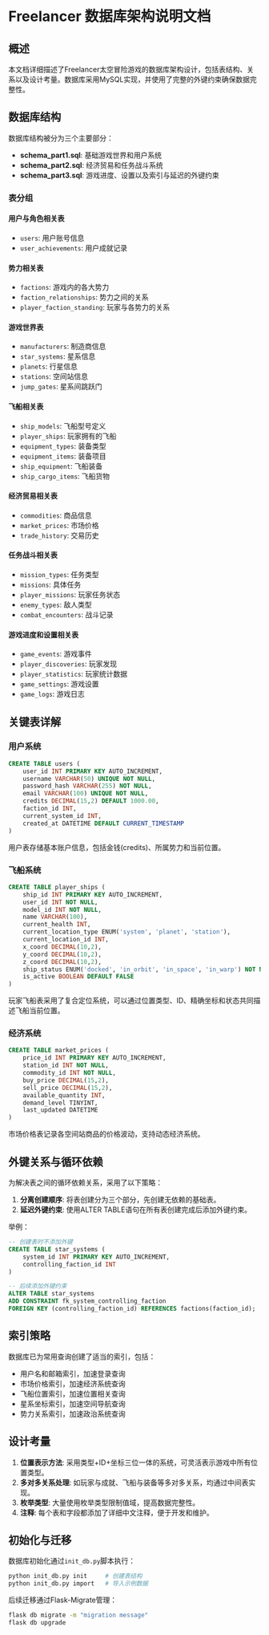 # Freelancer 数据库架构说明文档

## 概述

本文档详细描述了Freelancer太空冒险游戏的数据库架构设计，包括表结构、关系以及设计考量。数据库采用MySQL实现，并使用了完整的外键约束确保数据完整性。

## 数据库结构

数据库结构被分为三个主要部分：

- **schema_part1.sql**: 基础游戏世界和用户系统
- **schema_part2.sql**: 经济贸易和任务战斗系统
- **schema_part3.sql**: 游戏进度、设置以及索引与延迟的外键约束

### 表分组

#### 用户与角色相关表
- `users`: 用户账号信息
- `user_achievements`: 用户成就记录

#### 势力相关表
- `factions`: 游戏内的各大势力
- `faction_relationships`: 势力之间的关系
- `player_faction_standing`: 玩家与各势力的关系

#### 游戏世界表
- `manufacturers`: 制造商信息
- `star_systems`: 星系信息
- `planets`: 行星信息
- `stations`: 空间站信息
- `jump_gates`: 星系间跳跃门

#### 飞船相关表
- `ship_models`: 飞船型号定义
- `player_ships`: 玩家拥有的飞船
- `equipment_types`: 装备类型
- `equipment_items`: 装备项目
- `ship_equipment`: 飞船装备
- `ship_cargo_items`: 飞船货物

#### 经济贸易相关表
- `commodities`: 商品信息
- `market_prices`: 市场价格
- `trade_history`: 交易历史

#### 任务战斗相关表
- `mission_types`: 任务类型
- `missions`: 具体任务
- `player_missions`: 玩家任务状态
- `enemy_types`: 敌人类型
- `combat_encounters`: 战斗记录

#### 游戏进度和设置相关表
- `game_events`: 游戏事件
- `player_discoveries`: 玩家发现
- `player_statistics`: 玩家统计数据
- `game_settings`: 游戏设置
- `game_logs`: 游戏日志

## 关键表详解

### 用户系统

```sql
CREATE TABLE users (
    user_id INT PRIMARY KEY AUTO_INCREMENT,
    username VARCHAR(50) UNIQUE NOT NULL,
    password_hash VARCHAR(255) NOT NULL,
    email VARCHAR(100) UNIQUE NOT NULL,
    credits DECIMAL(15,2) DEFAULT 1000.00,
    faction_id INT,
    current_system_id INT,
    created_at DATETIME DEFAULT CURRENT_TIMESTAMP
)
```

用户表存储基本账户信息，包括金钱(credits)、所属势力和当前位置。

### 飞船系统

```sql
CREATE TABLE player_ships (
    ship_id INT PRIMARY KEY AUTO_INCREMENT,
    user_id INT NOT NULL,
    model_id INT NOT NULL,
    name VARCHAR(100),
    current_health INT,
    current_location_type ENUM('system', 'planet', 'station'),
    current_location_id INT,
    x_coord DECIMAL(10,2),
    y_coord DECIMAL(10,2),
    z_coord DECIMAL(10,2),
    ship_status ENUM('docked', 'in_orbit', 'in_space', 'in_warp') NOT NULL,
    is_active BOOLEAN DEFAULT FALSE
)
```

玩家飞船表采用了复合定位系统，可以通过位置类型、ID、精确坐标和状态共同描述飞船当前位置。

### 经济系统

```sql
CREATE TABLE market_prices (
    price_id INT PRIMARY KEY AUTO_INCREMENT,
    station_id INT NOT NULL,
    commodity_id INT NOT NULL,
    buy_price DECIMAL(15,2),
    sell_price DECIMAL(15,2),
    available_quantity INT,
    demand_level TINYINT,
    last_updated DATETIME
)
```

市场价格表记录各空间站商品的价格波动，支持动态经济系统。

## 外键关系与循环依赖

为解决表之间的循环依赖关系，采用了以下策略：

1. **分离创建顺序**: 将表创建分为三个部分，先创建无依赖的基础表。
2. **延迟外键约束**: 使用ALTER TABLE语句在所有表创建完成后添加外键约束。

举例：

```sql
-- 创建表时不添加外键
CREATE TABLE star_systems (
    system_id INT PRIMARY KEY AUTO_INCREMENT,
    controlling_faction_id INT
)

-- 后续添加外键约束
ALTER TABLE star_systems
ADD CONSTRAINT fk_system_controlling_faction
FOREIGN KEY (controlling_faction_id) REFERENCES factions(faction_id);
```

## 索引策略

数据库已为常用查询创建了适当的索引，包括：

- 用户名和邮箱索引，加速登录查询
- 市场价格索引，加速经济系统查询
- 飞船位置索引，加速位置相关查询
- 星系坐标索引，加速空间导航查询
- 势力关系索引，加速政治系统查询

## 设计考量

1. **位置表示方法**: 采用类型+ID+坐标三位一体的系统，可灵活表示游戏中所有位置类型。
2. **多对多关系处理**: 如玩家与成就、飞船与装备等多对多关系，均通过中间表实现。
3. **枚举类型**: 大量使用枚举类型限制值域，提高数据完整性。
4. **注释**: 每个表和字段都添加了详细中文注释，便于开发和维护。

## 初始化与迁移

数据库初始化通过`init_db.py`脚本执行：

```bash
python init_db.py init     # 创建表结构
python init_db.py import   # 导入示例数据
```

后续迁移通过Flask-Migrate管理：

```bash
flask db migrate -m "migration message"
flask db upgrade
```
